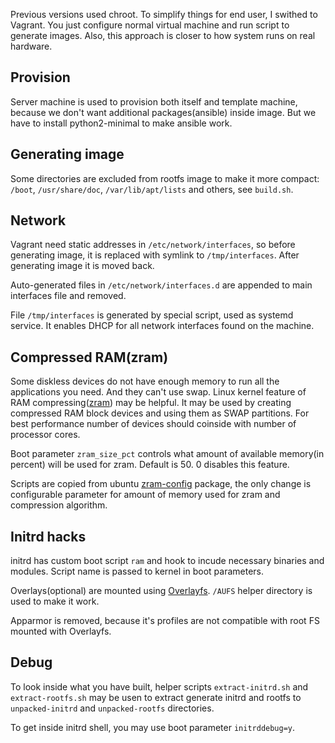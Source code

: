 Previous versions used chroot. To simplify things for end user, I swithed to Vagrant. You just configure normal virtual machine and run script to generate images. Also, this approach is closer to how system runs on real hardware.

## Provision

Server machine is used to provision both itself and template machine, because we don't want additional packages(ansible) inside image. But we have to install python2-minimal to make ansible work.

## Generating image

Some directories are excluded from rootfs image to make it more compact: `/boot`, `/usr/share/doc`, `/var/lib/apt/lists` and others, see `build.sh`.

## Network

Vagrant need static addresses in `/etc/network/interfaces`, so before generating image, it is replaced with symlink to `/tmp/interfaces`. After generating image it is moved back.

Auto-generated files in `/etc/network/interfaces.d` are appended to main interfaces file and removed.

File `/tmp/interfaces` is generated by special script, used as systemd service. It enables DHCP for all network interfaces found on the machine.

## Compressed RAM(zram)

Some diskless devices do not have enough memory to run all the applications you need. And they can't use swap. Linux kernel feature of RAM compressing([zram](https://www.kernel.org/doc/Documentation/blockdev/zram.txt)) may be helpful. It may be used by creating compressed RAM block devices and using them as SWAP partitions. For best performance number of devices should coinside with number of processor cores.

Boot parameter `zram_size_pct` controls what amount of available memory(in percent) will be used for zram. Default is 50. 0 disables this feature.

Scripts are copied from ubuntu [zram-config](https://packages.ubuntu.com/xenial/zram-config) package, the only change is configurable parameter for amount of memory used for zram and compression algorithm.

## Initrd hacks

initrd has custom boot script `ram` and hook to incude necessary binaries and modules. Script name is passed to kernel in boot parameters.

Overlays(optional) are mounted using [Overlayfs](https://en.wikipedia.org/wiki/OverlayFS). `/AUFS` helper directory is used to make it work.

Apparmor is removed, because it's profiles are not compatible with root FS mounted with Overlayfs.

## Debug

To look inside what you have built, helper scripts `extract-initrd.sh` and `extract-rootfs.sh` may be usen to extract generate initrd and rootfs to `unpacked-initrd` and `unpacked-rootfs` directories.

To get inside initrd shell, you may use boot parameter `initrddebug=y`.
